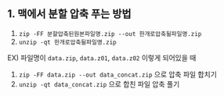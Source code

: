 ## 1. 맥에서 분할 압축 푸는 방법

1. ```zip -FF 분할압축된원본파일명.zip --out 한개로압축될파일명.zip```  
2. ```unzip -qt 한개로압축될파일명.zip```  

EX) 파일명이 ```data.zip```, ```data.z01```, ```data.z02``` 이렇게 되어있을 때  
1. ```zip -FF data.zip --out data_concat.zip``` 으로 압축 파일 합치기
2. ```unzip -qt data_concat.zip``` 으로 합친 파일 압축 풀기 
